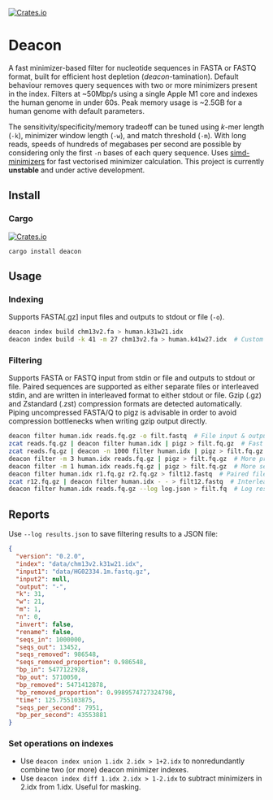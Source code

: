 [![Crates.io](https://img.shields.io/crates/v/deacon.svg)](https://crates.io/crates/deacon)

# Deacon

A fast minimizer-based filter for nucleotide sequences in FASTA or FASTQ format, built for efficient host depletion (*deacon*-tamination). Default behaviour removes query sequences with two or more minimizers present in the index. Filters at ~50Mbp/s using a single Apple M1 core and indexes the human genome in under 60s. Peak memory usage is ~2.5GB for a human genome with default parameters.

The sensitivity/specificity/memory tradeoff can be tuned using *k*-mer length (`-k`), minimizer window length (`-w`), and match threshold (`-m`). With long reads, speeds of hundreds of megabases per second are possible by considering only the first `-n` bases of each query sequence. Uses [simd-minimizers](https://github.com/rust-seq/simd-minimizers) for fast vectorised minimizer calculation. This project is currently **unstable** and under active development.



## Install

### Cargo
[![Crates.io](https://img.shields.io/crates/v/deacon.svg)](https://crates.io/crates/deacon)


```
cargo install deacon
```



## Usage

### Indexing

Supports FASTA[.gz] input files and outputs to stdout or file (`-o`).

```bash
deacon index build chm13v2.fa > human.k31w21.idx
deacon index build -k 41 -m 27 chm13v2.fa > human.k41w27.idx  # Custom minimizer k and w
```



### Filtering

Supports FASTA or FASTQ input from stdin or file and outputs to stdout or file. Paired sequences are supported as either separate files or interleaved stdin, and are  written in interleaved format to either stdout or file. Gzip (.gz) and Zstandard (.zst) compression formats are detected automatically. Piping uncompressed FASTA/Q to pigz is advisable in order to avoid compression bottlenecks when writing gzip output directly.

``` bash
deacon filter human.idx reads.fq.gz -o filt.fastq  # File input & output
zcat reads.fq.gz | deacon filter human.idx | pigz > filt.fq.gz  # Fast gzip
zcat reads.fq.gz | deacon -n 1000 filter human.idx | pigz > filt.fq.gz  # Faster
deacon filter -m 3 human.idx reads.fq.gz | pigz > filt.fq.gz  # More precise
deacon filter -m 1 human.idx reads.fq.gz | pigz > filt.fq.gz  # More sensitive
deacon filter human.idx r1.fq.gz r2.fq.gz > filt12.fastq  # Paired file input
zcat r12.fq.gz | deacon filter human.idx - - > filt12.fastq  # Interleaved stdin
deacon filter human.idx reads.fq.gz --log log.json > filt.fq  # Log results JSON
```



## Reports

Use `--log results.json` to save filtering results to a JSON file:
```json
{
  "version": "0.2.0",
  "index": "data/chm13v2.k31w21.idx",
  "input1": "data/HG02334.1m.fastq.gz",
  "input2": null,
  "output": "-",
  "k": 31,
  "w": 21,
  "m": 1,
  "n": 0,
  "invert": false,
  "rename": false,
  "seqs_in": 1000000,
  "seqs_out": 13452,
  "seqs_removed": 986548,
  "seqs_removed_proportion": 0.986548,
  "bp_in": 5477122928,
  "bp_out": 5710050,
  "bp_removed": 5471412878,
  "bp_removed_proportion": 0.9989574727324798,
  "time": 125.755103875,
  "seqs_per_second": 7951,
  "bp_per_second": 43553881
}
```



### Set operations on indexes

- Use `deacon index union 1.idx 2.idx > 1+2.idx` to nonredundantly combine two (or more) deacon minimizer indexes.
- Use `deacon index diff 1.idx 2.idx > 1-2.idx` to subtract minimizers in 2.idx from 1.idx. Useful for masking.

